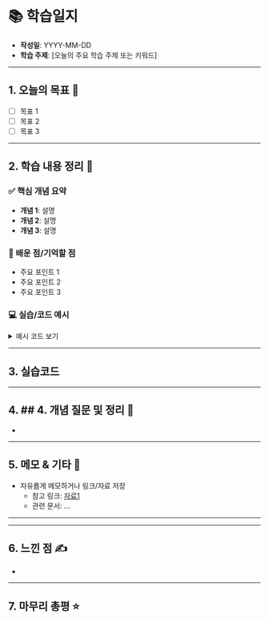 # 📚 학습일지

- **작성일**: YYYY-MM-DD
- **학습 주제**: [오늘의 주요 학습 주제 또는 키워드]

---

## 1. 오늘의 목표 🎯

- [ ] 목표 1
- [ ] 목표 2
- [ ] 목표 3

---

## 2. 학습 내용 정리 📝

### ✅ 핵심 개념 요약

- **개념 1**: 설명  
- **개념 2**: 설명  
- **개념 3**: 설명  

### 🧠 배운 점/기억할 점

- 주요 포인트 1  
- 주요 포인트 2  
- 주요 포인트 3  

### 💻 실습/코드 예시

<details>
<summary>예시 코드 보기</summary>

```java
// 예시 코드
public class HelloWorld {
    public static void main(String[] args) {
        System.out.println("Hello, world!");
    }
}
```

</details>

---

## 3. 실습코드



---

## 4. ## 4. 개념 질문 및 정리 🤔

- 

---

## 5. 메모 & 기타 💬

- 자유롭게 메모하거나 링크/자료 저장  
  - 참고 링크: [자료1](https://example.com)
  - 관련 문서: ...

---

---

## 6. 느낀 점 ✍️

- 

---

## 7. 마무리 총평 ⭐


